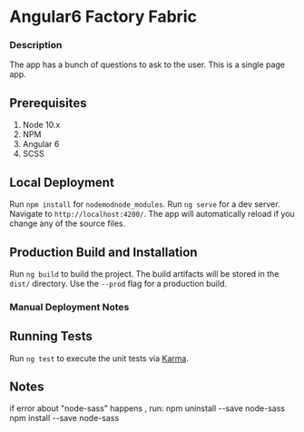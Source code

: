 # Angular6 Factory Fabric

### Description

The app has a bunch of questions to ask to the user. This is a single page app.

## Prerequisites
1. Node 10.x
2. NPM
3. Angular 6
4. SCSS

## Local Deployment
Run `npm install` for `nodemodnode_modules`. 
Run `ng serve` for a dev server. 
Navigate to `http://localhost:4200/`. 
The app will automatically reload if you change any of the source files.

## Production Build and Installation
Run `ng build` to build the project. 
The build artifacts will be stored in the `dist/` directory. Use the `--prod` flag for a production build.

### Manual Deployment Notes


## Running Tests
Run `ng test` to execute the unit tests via [Karma](https://karma-runner.github.io).

## Notes
if error about "node-sass" happens , run:
npm uninstall --save node-sass
npm install --save node-sass
